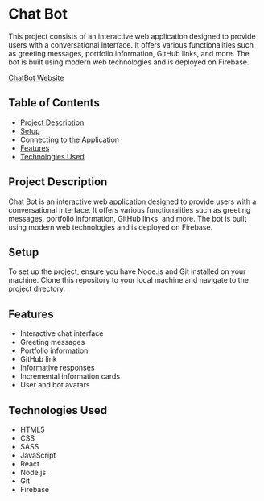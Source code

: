 # Chat Bot

This project consists of an interactive web application designed to provide users with a conversational interface. It offers various functionalities such as greeting messages, portfolio information, GitHub links, and more. The bot is built using modern web technologies and is deployed on Firebase.

[ChatBot Website](https://chatbot-1512e.web.app/)

## Table of Contents

- [Project Description](#project-description)
- [Setup](#setup)
- [Connecting to the Application](#connecting-to-the-application)
- [Features](#features)
- [Technologies Used](#technologies-used)

## Project Description

Chat Bot is an interactive web application designed to provide users with a conversational interface. It offers various functionalities such as greeting messages, portfolio information, GitHub links, and more. The bot is built using modern web technologies and is deployed on Firebase.

## Setup

To set up the project, ensure you have Node.js and Git installed on your machine. Clone this repository to your local machine and navigate to the project directory.

## Features

- Interactive chat interface
- Greeting messages
- Portfolio information
- GitHub link
- Informative responses
- Incremental information cards
- User and bot avatars

## Technologies Used

- HTML5
- CSS
- SASS
- JavaScript
- React
- Node.js
- Git
- Firebase
